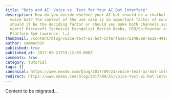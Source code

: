 ```yaml
---
title: "Bots and AI: Voice vs. Text for Your AI Bot Interface"
description: How do you decide whether your AI bot should be a chatbot or a
  voice bot? The context of the use case is an important factor of course, but
  should it be the deciding factor or should you make both channels available to
  users? Microsoft Technical Evangelist Martin Beeby, CEO/Co-Founder of The Bot
  Platform Syd Lawrence, […]
thumbnail: /content/blog/voice-text-ai-bot-interface/722483e8-a628-441d-a6cf-08356a5beb3a_Bots-Clip5_800x300.jpg
author: sammachin
published: true
published_at: 2017-09-21T19:12:09.000Z
comments: true
category: tutorial
tags: []
canonical: https://www.nexmo.com/blog/2017/09/21/voice-text-ai-bot-interface
redirect: https://www.nexmo.com/blog/2017/09/21/voice-text-ai-bot-interface
---
```


Content to be migrated...
